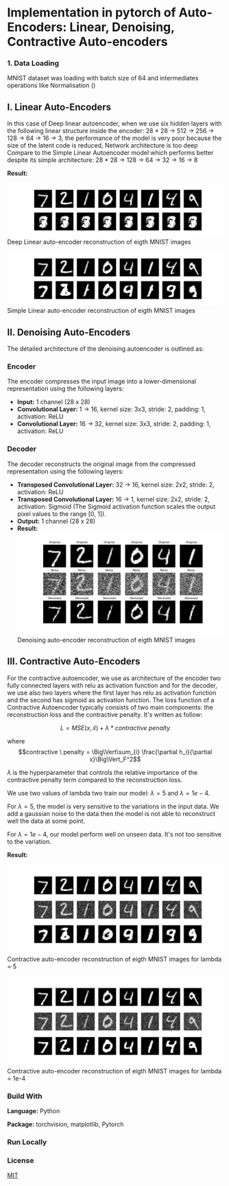 # Implementation in pytorch of Auto-Encoders: Linear, Denoising, Contractive Auto-encoders

### 1. Data Loading
MNIST dataset was loading with batch size of 64 and intermediates operations like Normalisation () 

## I. Linear Auto-Encoders
In this case of Deep linear autoencoder, when we use six hidden layers with the following linear structure inside the encoder: 28 * 28 -> 512 -> 256 -> 128 -> 64 -> 16 -> 3, the performance of the model is very poor because the size of the latent code is reduced, Network architecture is too deep Compare to the Simple Linear Autoencoder model which performs better despite its simple architecture: 28 * 28 -> 128 -> 64 -> 32 -> 16 -> 8 

**Result:** 

![Linear_auto_encoder](./assets/Linear_auto_encoder.png)
Deep Linear auto-encoder reconstruction of eigth MNIST images

![Linear_auto_encoder](./assets/simple_linear.png)
Simple Linear auto-encoder reconstruction of eigth MNIST images

## II. Denoising Auto-Encoders


The detailed architecture of the denoising autoencoder is outlined as:

### Encoder
The encoder compresses the input image into a lower-dimensional representation using the following layers:
- **Input:** 1 channel (28 x 28)
- **Convolutional Layer:** 1 -> 16, kernel size: 3x3, stride: 2, padding: 1, activation: ReLU
- **Convolutional Layer:** 16 -> 32, kernel size: 3x3, stride: 2, padding: 1, activation: ReLU

### Decoder
The decoder reconstructs the original image from the compressed representation using the following layers:
- **Transposed Convolutional Layer:** 32 -> 16, kernel size: 2x2, stride: 2, activation: ReLU
- **Transposed Convolutional Layer:** 16 -> 1, kernel size: 2x2, stride: 2, activation: Sigmoid (The Sigmoid activation function scales the output pixel values to the range [0, 1]).
- **Output:** 1 channel (28 x 28)
- **Result:** 
![Denoising_auto_encoder](./assets/denoising_0.8_out.png)
Denoising auto-encoder reconstruction of eigth MNIST images

## III. Contractive Auto-Encoders
For the contractive autoencoder, we use as architecture of the encoder two fully connected layers with relu as activation function and for the decoder, we use also two layers where the first layer has relu as activation function and the second has sigmoid as activation function.
The loss function of a Contractive Autoencoder typically consists of two main components: the reconstruction loss and the contractive penalty.
It's written as follow:

$$L = MSE(x, \hat{x}) + \lambda * contractive \  penalty$$

where $$contractive \ penalty = \Big\Vert\sum_{i} \frac{\partial h_i}{\partial x}\Big\Vert_F^2$$

$\lambda$ is the hyperparameter that controls the relative importance of the contractive penalty term compared to the reconstruction loss.

We use two values of lambda two train our model: $\lambda = 5$ and $\lambda = 1e-4$.

For $\lambda = 5$, the model is very sensitive to the variations in the input data. We add a gaussian noise to the data then the model is not able to reconstruct well the data at some point.

For $\lambda = 1e-4$, our model perform well on unseen data. It's not too sensitive to the variation.




**Result:** 

![Contractive_auto_encoder](./assets/Img_lambda=5.png)
Contractive auto-encoder reconstruction of eigth MNIST images for lambda = 5

![Contractive_auto_encoder](./assets/Img_lambda_very_small.png)
Contractive auto-encoder reconstruction of eigth MNIST images for lambda = 1e-4

### Build With

**Language:** Python

**Package:** torchvision, matplotlib, Pytorch

### Run Locally
### License

[MIT](https://choosealicense.com/licenses/mit/)